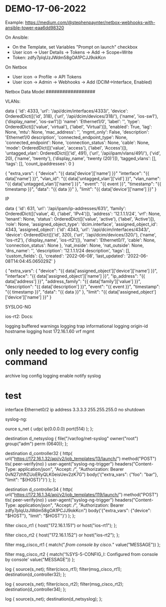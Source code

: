 # DEMO-17-06-2022

Example: https://medium.com/@stephenpaynter/netbox-webhooks-with-ansible-tower-eaa6dd98320

On Ansible:
- On the Template, set Variables "Prompt on launch" checkbox 
- User icon -> User Details -> Tokens -> Add -> Scope=Write
- Token: zdfy7plqUzJWdm58gOA1PCJJ9okKcn


On Netbox
- User icon -> Profile -> API Tokens
- User icon -> Admin -> Webhooks -> Add (DCIM->Interface, Enabled)



Netbox Data Model
##################

VLANs:

data {
'id': 4333,
'url': '/api/dcim/interfaces/4333/', 
'device': OrderedDict([('id', 318), ('url', '/api/dcim/devices/318/'), ('name', 'ios-sw1'), ('display_name', 'ios-sw1')])
'name': 'Ethernet1/0',
'label': '',
'type': OrderedDict([('value', 'virtual'), ('label', 'Virtual')]),
'enabled': True,
'lag': None,
'mtu': None,
'mac_address': '',
'mgmt_only': False,
'description': 'Ethernet1/0 description',
'connected_endpoint_type': None,
'connected_endpoint': None,
'connection_status': None,
'cable': None,
'mode': OrderedDict([('value', 'access'), ('label', 'Access')]),
'untagged_vlan': OrderedDict([('id', 491), ('url', '/api/ipam/vlans/491/'), ('vid', 20), ('name', 'twenty'), ('display_name', 'twenty (20)')]),
'tagged_vlans': [],
'tags': [],
'count_ipaddresses': 0
}

{ 
 "extra_vars": 
  {
     "device": "{{ data['device']['name'] }}"
     "interface": "{{ data['name'] }}",
     "vlan_id": "{{ data['untagged_vlan']['vid'] }}",
     "vlan_name": "{{ data['untagged_vlan']['name'] }}",
     "event": "{{ event }}",
     "timestamp": "{{ timestamp }}",
     "data": "{{ data }}"
  },
  "limit": "{{ data['device']['name'] }}"
}

IP

data {
'id': 631,
'url': '/api/ipam/ip-addresses/631/',
'family': OrderedDict([('value', 4), ('label', 'IPv4')]),
'address': '12.1.1.1/24',
'vrf': None,
'tenant': None,
'status': OrderedDict([('value', 'active'), ('label', 'Active')]),
'role': None,
'assigned_object_type': 'dcim.interface',
'assigned_object_id': 4343,
'assigned_object': {'id': 4343, 'url': '/api/dcim/interfaces/4343/',
    'device': OrderedDict([('id', 320), ('url', '/api/dcim/devices/320/'), ('name', 'ios-rt2'), ('display_name', 'ios-rt2')]),
    'name': 'Ethernet0/1',
    'cable': None,
    'connection_status': None
    },
'nat_inside': None,
'nat_outside': None,
'dns_name': '',
'description': '12.1.1.1/24 description',
'tags': [],
'custom_fields': {},
'created': '2022-06-08',
'last_updated': '2022-06-08T14:04:45.065029Z'
}

{ 
 "extra_vars": 
  {
     "device": "{{ data['assigned_object']['device']['name'] }}",
     "interface": "{{ data['assigned_object']['name'] }}",
     "ip_address": "{{ data['address'] }}",
     "address_family": "{{ data['family']['value'] }}",
     "description": "{{ data['description'] }}",
     "event": "{{ event }}",
     "timestamp": "{{ timestamp }}",
     "data": "{{ data }}"
  },
  "limit": "{{ data['assigned_object']['device']['name'] }}"
}


SYSLOG-NG

ios-rt2:
Docs: 

logging buffered warnings
logging trap informational
logging origin-id hostname
logging host 172.16.1.60 vrf mgmt
# only needed to log every config command
archive
 log config
  logging enable
  notify syslog

# test
interface Ethernet0/2
 ip address 3.3.3.3 255.255.255.0
 no shutdown



syslog-ng:

ource s_net {
        udp( ip(0.0.0.0) port(514) );
};

destination d_netsyslog {
        file("/var/log/net-syslog" owner("root") group("adm") perm (0640));
};

destination d_controller32 {
  http(
        url("https://172.16.1.32/api/v2/job_templates/13/launch/")
        method("POST")
        tls(
          peer-verify(no)
        )
        user-agent("syslog-ng-trigger")
        headers("Content-Type: application/json", "Accept: */*", "Authorization: Bearer 0vN27zhftZUoERyQLK0eisUev2zK7G")
        body('{"extra_vars": {"foo": "bar"}, "limit": "${HOST}"}')
 );
};

destination d_controller34 {
  http(
        url("https://172.16.1.34/api/v2/job_templates/119/launch/")
        method("POST")
        tls(
          peer-verify(no)
        )
        user-agent("syslog-ng-trigger")
        headers("Content-Type: application/json", "Accept: */*", "Authorization: Bearer zdfy7plqUzJWdm58gOA1PCJJ9okKcn")
        body('{"extra_vars": {"device": "$HOST"}, "limit": "$HOST"}')
 );
};

filter cisco_rt1 {
        host("172.16.1.151") or host("ios-rt1");
};

filter cisco_rt2 {
        host("172.16.1.152") or host("ios-rt2");
};

filter msg_cisco_rt1 {
        match(".*from console by cisco.*" value("MESSAGE"))
};

filter msg_cisco_rt2 {
        match('%SYS-5-CONFIG_I: Configured from console by console' value("MESSAGE"))
};

log {
        source(s_net);
        filter(cisco_rt1);
        filter(msg_cisco_rt1);
        destination(d_controller32);
};

log {
        source(s_net);
        filter(cisco_rt2);
        filter(msg_cisco_rt2);
        destination(d_controller34);
};

log {
        source(s_net);
        destination(d_netsyslog);
};

